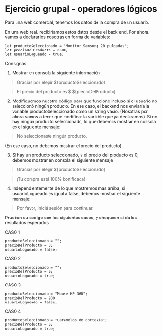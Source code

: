 # Ejercicio grupal - operadores lógicos

Para una web comercial, tenemos los datos de la compra de un usuario. 

En una web real, recibiríamos estos datos desde el back end. 
Por ahora, vamos a declararlos nosotras en forma de variables:  

``` 
let productoSeleccionado = "Monitor Samsung 20 pulgadas";
let precioDelProducto = 2500;
let usuarioLogueado = true;
```


Consignas
1. Mostrar en consola la siguiente información


> Gracias por elegir ${productoSeleccionado} 

> El precio del producto es $ ${precioDelProducto} 

2. Modifiquemos nuestro código para que funcione incluso si el usuario no seleccionó ningún producto. 
En ese caso, el backend nos enviaría la variable productoSeleccionado como un string vacío. 
(Nosotras por ahora vamos a tener que modificar la variable que ya declaramos). 
Si no hay ningún producto seleccionado, lo que debemos mostrar en consola es el siguiente mensaje:

> No seleccionaste ningún producto.

(En ese caso, no debemos mostrar el precio del producto). 

3. Si hay un producto seleccionado, y el precio del producto es 0, debemos mostrar en consola el siguiente mensaje 

> Gracias por elegir ${productoSeleccionado}

> ¡Tu compra está 100% bonificada! 

4. Independientemente de lo que mostremos mas arriba, si usuarioLogueado es igual a false, 
debemos mostrar el siguiente mensaje:

> Por favor, iniciá sesión para continuar. 



Prueben su codigo con los siguientes casos, y chequeen si da los resultados esperados 



CASO 1 
```
productoSeleccionado = "";
precioDelProducto = 0;
usuarioLogueado = false;
```

CASO 2 
```
productoSeleccionado = "";
precioDelProducto = 0;
usuarioLogueado = true;
```
CASO 3 
```
productoSeleccionado = "Mouse HP 360";
precioDelProducto = 200
usuarioLogueado = false;
```
CASO 4 
```
productoSeleccionado = "Caramelos de cortesía";
precioDelProducto = 0;
usuarioLogueado = true;
```
